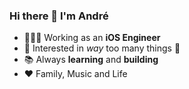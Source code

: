 ### Hi there 👋 I'm André


- 👨🏻‍💻 Working as an **iOS Engineer**
- 🧐 Interested in _way_ too many things 🙊
- 📚 Always **learning** and **building**
- ❤️ Family, Music and Life
